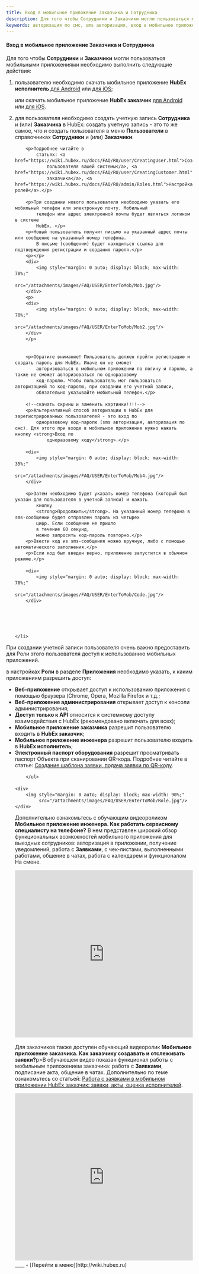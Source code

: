```yaml
---
title: Вход в мобильное приложение Заказчика и Сотрудника
description: Для того чтобы Сотрудники и Заказчики могли пользоваться мобильными приложениями необходимо выполнить следующие действия.
keywords: авторизация по смс, sms авторизация, вход в мобильное приложение, войти в приложение, приложение заказчика, приложение исполнителя, мобильное приложение заказчика, мобильное приложение исполнителя, hubex, хабекс, хубекс, хабикс
---
```


#### Вход в мобильное приложение Заказчика и Сотрудника

<html>
<meta charset="utf-8">

</html>

<body>
<p>Для того чтобы <Strong>Сотрудники</Strong> и <Strong>Заказчики</Strong> могли пользоваться мобильными приложениями
    необходимо выполнить следующие действия:</p>
<ol>
    <li>пользователю необходимо скачать мобильное приложение <strong>HubEx исполнитель</strong> <a
            href="https://play.google.com/store/apps/details?id=ru.hubex.engineer">для Android</a> или <a
            href="https://apps.apple.com/ru/app/hubex-%D0%B4%D0%BB%D1%8F-%D1%81%D0%B5%D1%80%D0%B2%D0%B8%D1%81%D0%BD%D0%BE%D0%B9-%D1%81%D0%BB%D1%83%D0%B6%D0%B1%D1%8B/id1386688688">для
        iOS</a>;
        <p>или скачать мобильное приложение <strong>HubEx заказчик</strong> <a
                href="https://play.google.com/store/apps/details?id=ru.hubex.customer">для Android</a> или <a
                href="https://apps.apple.com/ru/app/hubex-%D0%B4%D0%BB%D1%8F-%D0%B7%D0%B0%D0%BA%D0%B0%D0%B7%D1%87%D0%B8%D0%BA%D0%B0/id1386631658">для
            iOS</a>. </p>
    </li>
    <li>для пользователя необходимо создать учетную запись <Strong>Сотрудника</Strong> и (или) <Strong>Заказчика</Strong>
        в HubEx: создать учетную
        запись - это то же самое, что и создать
        пользователя в меню <Strong>Пользователи</Strong> в справочниках <Strong>Сотрудники</Strong> и (или) <Strong>Заказчики</Strong>.

        <p>Подробнее читайте в
            статьях: <a href="https://wiki.hubex.ru/docs/FAQ/RU/user/CreatingUser.html">Создание
                пользователя вашей системы</a>, <a href="https://wiki.hubex.ru/docs/FAQ/RU/user/CreatingCustomer.html">Создание
                заказчика</a>, <a href="https://wiki.hubex.ru/docs/FAQ/RU/admin/Roles.html">Настройка ролей</a>.</p>

        <p>При создании нового пользователя необходимо указать его мобильный телефон или электронную почту. Мобильный
            телефон или адрес электронной почты будет являться логином в системе
            HubEx. </p>
        <p>Новый пользователь получит письмо на указанный адрес почты или сообщение на указанный номер телефона.
            В письме (сообщении) будет находиться ссылка для подтверждения регистрации и создания пароля.</p>
        <p></p>
        <div>
            <img style="margin: 0 auto; display: block; max-width: 70%;"
                 src="/attachments/images/FAQ/USER/EnterToMob/Mob.jpg"/>
        </div>
        <p>
        <div>
            <img style="margin: 0 auto; display: block; max-width: 70%;"
                 src="/attachments/images/FAQ/USER/EnterToMob/Mob2.jpg"/>
        </div>
        </p>


        <p>Обратите внимание! Пользователь должен пройти регистрацию и создать пароль для HubEx. Иначе он не сможет
            авторизоваться в мобильном приложении по логину и паролю, а также не сможет авторизоваться по одноразовому
            код-паролю. Чтобы пользователь мог пользоваться авторизацией по код-паролю, при создании его учетной записи,
            обязательно указывайте мобильный телефон.</p>

        <!--скачать скрины и заменить картинки!!!!-->
        <p>Альтернативный способ авторизации в HubEx для зарегистрированных пользователей - это вход по
            одноразовому код-паролю (sms авторизация, авторизация по смс). Для этого при входе в мобильное приложение нужно нажать кнопку <strong>Вход по
                одноразовому коду</strong>.</p>

        <div>
            <img style="margin: 0 auto; display: block; max-width: 35%;"
                 src="/attachments/images/FAQ/USER/EnterToMob/Mob4.jpg"/>
        </div>

        <p>Затем необходимо будет указать номер телефона (который был указан для пользователя в учетной записи) и нажать
            кнопку
            <strong>Продолжить</strong>. На указанный номер телефона в sms-сообщении будет отправлен пароль из четырех
            цифр. Если сообщение не пришло
            в течение 60 секунд,
            можно запросить код-пароль повторно.</p>
        <p>Ввести код из sms-сообщения можно вручную, либо с помощью автоматического заполнения.</p>
        <p>Если код был введен верно, приложение запустится в обычном режиме.</p>

        <div>
            <img style="margin: 0 auto; display: block; max-width: 70%;"
                 src="/attachments/images/FAQ/USER/EnterToMob/Code.jpg"/>
        </div>





    </li>

</ol>
<p>При создании учетной записи пользователя очень важно предоставить для Роли этого пользователя доступ к использованию мобильных приложений. </p>
    <p>в настройках <Strong>Роли</Strong> в разделе <Strong>Приложения</Strong> необходимо указать, к каким приложениям
        разрешить доступ:</p>
        <ul>
            <li><Strong>Веб-приложение</Strong> открывает доступ к использованию приложения с помощью браузера (Chrome,
                Opera, Mozilla
                Firefox и т.д.;
            </li>
            <li><Strong>Веб-приложение администрирования</Strong> открывает доступ к консоли администрирования;</li>
            <li><Strong>Доступ только к API</Strong> относится к системному доступу взаимодействия с HubEx
                (рекомендовано включать для
                всех);
            </li>
            <li><Strong>Мобильное приложение заказчика</Strong> разрешит пользователю входить в <strong>HubEx
                заказчик</strong>;
            </li>
            <li><Strong>Мобильное приложение инженера</Strong> разрешит пользователю входить в <strong>HubEx
                исполнитель</strong>;
            </li>
            <li><Strong>Электронный паспорт оборудования</Strong> разрешит просматривать паспорт Объекта при
                сканировании QR-кода.
                Подробнее читайте в статье: <a href="https://wiki.hubex.ru/docs/FAQ/RU/user/CreatingTaskTemplates.html">Создание
                    шаблона заявки, подача заявки по QR-коду</a>.
            </li>


        </ul>
   
    <div>
        <img style="margin: 0 auto; display: block; max-width: 90%;"
             src="/attachments/images/FAQ/USER/EnterToMob/Role.jpg"/>
    </div>


<p>Дополнительно ознакомьтесь с обучающим видеороликом <strong>Мобильное приложение инженера. Как работать сервисному
    специалисту на телефоне?</strong> В нем представлен широкий обзор функциональных возможностей мобильного приложения
    для выездных сотрудников: авторизация в приложении, получение уведомлений, работа с <Strong>Заявками</Strong>, с
    чек-листами, выполненными работами, общение в чатах, работа с календарем и функционалом На смене. </p>
<iframe src="https://www.youtube.com/embed/JmMZzkI6o-c" width="100%" height="450px" frameborder="0"
        allowfullscreen="allowfullscreen"></iframe>

<p>Для заказчиков также доступен обучающий видеоролик <strong>Мобильное приложение заказчика. Как заказчику создавать и отслеживать заявки?</strong>p>В обучающем видео показан функционал работы с мобильным приложением заказчика: работа с <Strong>Заявками</Strong>, подписание акта, общение в чатах. Дополнительно по теме ознакомьтесь со статьей: <a href="https://wiki.hubex.ru/docs/FAQ/RU/user/CustomerApp.html">Работа с заявками в мобильном приложении HubEx заказчик: заявки, акты, оценка исполнителей</a>. </p>

<iframe src="https://www.youtube.com/embed/TbCdCcZzVdc" width="100%" height="450px" frameborder="0"
        allowfullscreen="allowfullscreen"></iframe>
</body>
____
- [Перейти в меню](http://wiki.hubex.ru)

